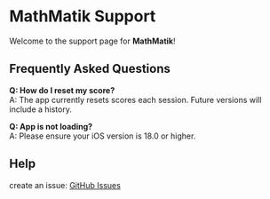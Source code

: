 # MathMatik Support

Welcome to the support page for **MathMatik**!

## Frequently Asked Questions

**Q: How do I reset my score?**  
A: The app currently resets scores each session. Future versions will include a history.

**Q: App is not loading?**  
A: Please ensure your iOS version is 18.0 or higher.

## Help
create an issue: [GitHub Issues](https://github.com/umitcel/mathmatik-support/issues)
